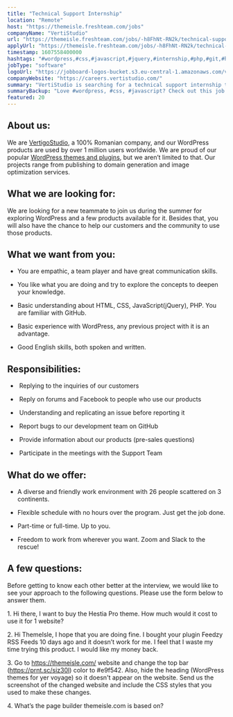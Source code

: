 ```yaml
---
title: "Technical Support Internship"
location: "Remote"
host: "https://themeisle.freshteam.com/jobs"
companyName: "VertiStudio"
url: "https://themeisle.freshteam.com/jobs/-h8FhNt-RN2k/technical-support-internship-remote"
applyUrl: "https://themeisle.freshteam.com/jobs/-h8FhNt-RN2k/technical-support-internship-remote#applicant-form"
timestamp: 1607558400000
hashtags: "#wordpress,#css,#javascript,#jquery,#internship,#php,#git,#html,#optimization,#English"
jobType: "software"
logoUrl: "https://jobboard-logos-bucket.s3.eu-central-1.amazonaws.com/vertistudio"
companyWebsite: "https://careers.vertistudio.com/"
summary: "VertiStudio is searching for a technical support internship that has basic experience with WordPress, any previous project with it is an advantage."
summaryBackup: "Love #wordpress, #css, #javascript? Check out this job post!"
featured: 20
---
```


## About us:

We are [VertigoStudio](https://vertistudio.com/), a 100% Romanian company, and our WordPress products are used by over 1 million users worldwide. We are proud of our popular [WordPress themes and plugins](https://themeisle.com/), but we aren’t limited to that. Our projects range from publishing to domain generation and image optimization services. 

## What we are looking for:

We are looking for a new teammate to join us during the summer for exploring WordPress and a few products available for it. Besides that, you will also have the chance to help our customers and the community to use those products.

## What we want from you:

*   You are empathic, a team player and have great communication skills.
    
*   You like what you are doing and try to explore the concepts to deepen your knowledge.
    
*   Basic understanding about HTML, CSS, JavaScript(jQuery), PHP. You are familiar with GitHub.
    
*   Basic experience with WordPress, any previous project with it is an advantage.
    
*   Good English skills, both spoken and written.
    

## Responsibilities:

*    Replying to the inquiries of our customers
    
*    Reply on forums and Facebook to people who use our products
    
*    Understanding and replicating an issue before reporting it
    
*    Report bugs to our development team on GitHub
    
*    Provide information about our products (pre-sales questions)
    
*    Participate in the meetings with the Support Team
    

## What do we offer:

*   A diverse and friendly work environment with 26 people scattered on 3 continents.
    
*   Flexible schedule with no hours over the program. Just get the job done.
    
*   Part-time or full-time. Up to you. 
    
*   Freedom to work from wherever you want. Zoom and Slack to the rescue!  
    

## A few questions:

Before getting to know each other better at the interview, we would like to see your approach to the following questions. Please use the form below to answer them.

1\. Hi there, I want to buy the Hestia Pro theme. How much would it cost to use it for 1 website? 

2\. Hi ThemeIsle, I hope that you are doing fine. I bought your plugin Feedzy RSS Feeds 10 days ago and it doesn’t work for me. I feel that I waste my time trying this product. I would like my money back.

3\. Go to https://themeisle.com/ website and change the top bar (https://prnt.sc/siz30l) color to #e9f542. Also, hide the heading (WordPress themes for yer voyage) so it doesn't appear on the website. Send us the screenshot of the changed website and include the CSS styles that you used to make these changes.

4\. What’s the page builder themeisle.com is based on?
